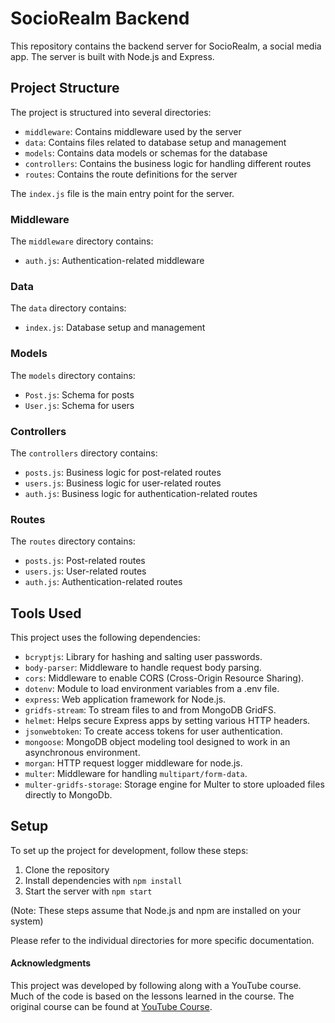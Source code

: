 # SocioRealm Backend

This repository contains the backend server for SocioRealm, a social media app. The server is built with Node.js and Express.

## Project Structure

The project is structured into several directories:

- `middleware`: Contains middleware used by the server
- `data`: Contains files related to database setup and management
- `models`: Contains data models or schemas for the database
- `controllers`: Contains the business logic for handling different routes
- `routes`: Contains the route definitions for the server

The `index.js` file is the main entry point for the server.

### Middleware

The `middleware` directory contains:

- `auth.js`: Authentication-related middleware

### Data

The `data` directory contains:

- `index.js`: Database setup and management

### Models

The `models` directory contains:

- `Post.js`: Schema for posts
- `User.js`: Schema for users

### Controllers

The `controllers` directory contains:

- `posts.js`: Business logic for post-related routes
- `users.js`: Business logic for user-related routes
- `auth.js`: Business logic for authentication-related routes

### Routes

The `routes` directory contains:

- `posts.js`: Post-related routes
- `users.js`: User-related routes
- `auth.js`: Authentication-related routes

## Tools Used

This project uses the following dependencies:

- `bcryptjs`: Library for hashing and salting user passwords.
- `body-parser`: Middleware to handle request body parsing.
- `cors`: Middleware to enable CORS (Cross-Origin Resource Sharing).
- `dotenv`: Module to load environment variables from a .env file.
- `express`: Web application framework for Node.js.
- `gridfs-stream`: To stream files to and from MongoDB GridFS.
- `helmet`: Helps secure Express apps by setting various HTTP headers.
- `jsonwebtoken`: To create access tokens for user authentication.
- `mongoose`: MongoDB object modeling tool designed to work in an asynchronous environment.
- `morgan`: HTTP request logger middleware for node.js.
- `multer`: Middleware for handling `multipart/form-data`.
- `multer-gridfs-storage`: Storage engine for Multer to store uploaded files directly to MongoDb.

## Setup

To set up the project for development, follow these steps:

1. Clone the repository
2. Install dependencies with `npm install`
3. Start the server with `npm start`

(Note: These steps assume that Node.js and npm are installed on your system)

Please refer to the individual directories for more specific documentation.

#### Acknowledgments

This project was developed by following along with a YouTube course. Much of the code is based on the lessons learned in the course. The original course can be found at [YouTube Course](https://www.youtube.com/watch?v=K8YELRmUb5o).

</sub>
